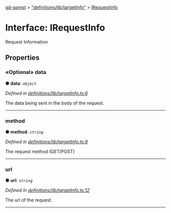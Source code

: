 [gd-sprest](../README.md) > ["definitions/lib/targetInfo"](../modules/_definitions_lib_targetinfo_.md) > [IRequestInfo](../interfaces/_definitions_lib_targetinfo_.irequestinfo.md)



# Interface: IRequestInfo


Request Information


## Properties
<a id="data"></a>

### «Optional» data

**●  data**:  *`object`* 

*Defined in [definitions/lib/targetInfo.ts:6](https://github.com/gunjandatta/sprest/blob/3de79f1/src/definitions/lib/targetInfo.ts#L6)*



The data being sent in the body of the request.




___

<a id="method"></a>

###  method

**●  method**:  *`string`* 

*Defined in [definitions/lib/targetInfo.ts:9](https://github.com/gunjandatta/sprest/blob/3de79f1/src/definitions/lib/targetInfo.ts#L9)*



The request method (GET/POST)




___

<a id="url"></a>

###  url

**●  url**:  *`string`* 

*Defined in [definitions/lib/targetInfo.ts:12](https://github.com/gunjandatta/sprest/blob/3de79f1/src/definitions/lib/targetInfo.ts#L12)*



The url of the request.




___


